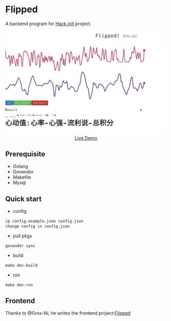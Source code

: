 # Flipped

A backend program for [Hack.init](http://hackinit.org/) project.

<p align="center">
  <a href="https://grox-ni.github.io/" target="_blank">
    <img src="demo.png" width="700px">
    <br>
    Live Demo
  </a>
</p>

## Prerequisite
- Golang
- Govendor
- Makefile
- Mysql

## Quick start
- config
```
cp config.example.json config.json
change config in config.json
```
- pull pkgs
```
govender sync
```
- build
```
make dev-build
```
- run 
```
make dev-run
```

## Frontend
Thanks to @Grox-Ni, he writes the frontend project:[Flipped](https://github.com/Grox-Ni/Flipped)
